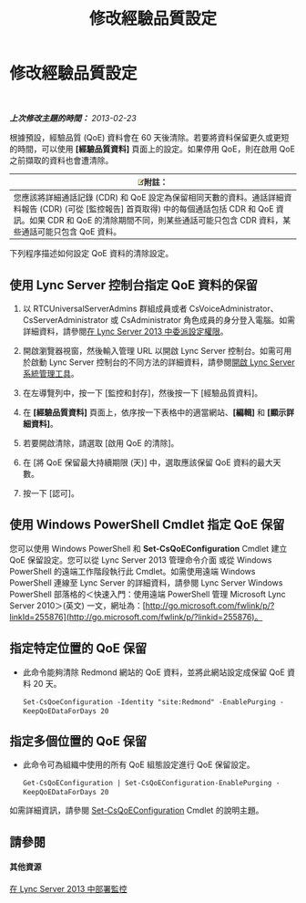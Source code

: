 ﻿---
title: 修改經驗品質設定
TOCTitle: 修改經驗品質設定
ms:assetid: a6b41de2-1466-4240-8a70-14ce6f0f3ddc
ms:mtpsurl: https://technet.microsoft.com/zh-tw/library/Gg182563(v=OCS.15)
ms:contentKeyID: 49291914
ms.date: 08/10/2015
mtps_version: v=OCS.15
ms.translationtype: HT
---

# 修改經驗品質設定

 

_**上次修改主題的時間：** 2013-02-23_

根據預設，經驗品質 (QoE) 資料會在 60 天後清除。若要將資料保留更久或更短的時間，可以使用 **\[經驗品質資料\]** 頁面上的設定。如果停用 QoE，則在啟用 QoE 之前擷取的資料也會遭清除。

<table>
<thead>
<tr class="header">
<th><img src="images/Gg398811.note(OCS.15).gif" title="note" alt="note" />附註：</th>
</tr>
</thead>
<tbody>
<tr class="odd">
<td>您應該將詳細通話記錄 (CDR) 和 QoE 設定為保留相同天數的資料。通話詳細資料報告 (CDR) (可從 [監控報告] 首頁取得) 中的每個通話包括 CDR 和 QoE 資訊。如果 CDR 和 QoE 的清除期間不同，則某些通話可能只包含 CDR 資料，某些通話可能只包含 QoE 資料。</td>
</tr>
</tbody>
</table>


下列程序描述如何設定 QoE 資料的清除設定。

## 使用 Lync Server 控制台指定 QoE 資料的保留

1.  以 RTCUniversalServerAdmins 群組成員或者 CsVoiceAdministrator、CsServerAdministrator 或 CsAdministrator 角色成員的身分登入電腦。如需詳細資料，請參閱[在 Lync Server 2013 中委派設定權限](lync-server-2013-delegate-setup-permissions.md)。

2.  開啟瀏覽器視窗，然後輸入管理 URL 以開啟 Lync Server 控制台。如需可用於啟動 Lync Server 控制台的不同方法的詳細資料，請參閱[開啟 Lync Server 系統管理工具](lync-server-2013-open-lync-server-administrative-tools.md)。

3.  在左導覽列中，按一下 \[監控和封存\]，然後按一下 \[經驗品質資料\]。

4.  在 **\[經驗品質資料\]** 頁面上，依序按一下表格中的適當網站、**\[編輯\]** 和 **\[顯示詳細資料\]**。

5.  若要開啟清除，請選取 \[啟用 QoE 的清除\]。

6.  在 \[將 QoE 保留最大持續期限 (天)\] 中，選取應該保留 QoE 資料的最大天數。

7.  按一下 \[認可\]。

## 使用 Windows PowerShell Cmdlet 指定 QoE 保留

您可以使用 Windows PowerShell 和 **Set-CsQoEConfiguration** Cmdlet 建立 QoE 保留設定。您可以從 Lync Server 2013 管理命令介面 或從 Windows PowerShell 的遠端工作階段執行此 Cmdlet。如需使用遠端 Windows PowerShell 連線至 Lync Server 的詳細資料，請參閱 Lync Server Windows PowerShell 部落格的＜快速入門：使用遠端 PowerShell 管理 Microsoft Lync Server 2010＞(英文) 一文，網址為：[http://go.microsoft.com/fwlink/p/?linkId=255876](http://go.microsoft.com/fwlink/p/?linkid=255876)。

## 指定特定位置的 QoE 保留

  - 此命令能夠清除 Redmond 網站的 QoE 資料，並將此網站設定成保留 QoE 資料 20 天。
    
        Set-CsQoeConfiguration -Identity "site:Redmond" -EnablePurging -KeepQoEDataForDays 20

## 指定多個位置的 QoE 保留

  - 此命令可為組織中使用的所有 QoE 組態設定進行 QoE 保留設定。
    
        Get-CsQoEConfiguration | Set-CsQoEConfiguration-EnablePurging -KeepQoEDataForDays 20 

如需詳細資訊，請參閱 [Set-CsQoEConfiguration](set-csqoeconfiguration.md) Cmdlet 的說明主題。

## 請參閱

#### 其他資源

[在 Lync Server 2013 中部署監控](lync-server-2013-deploying-monitoring.md)


